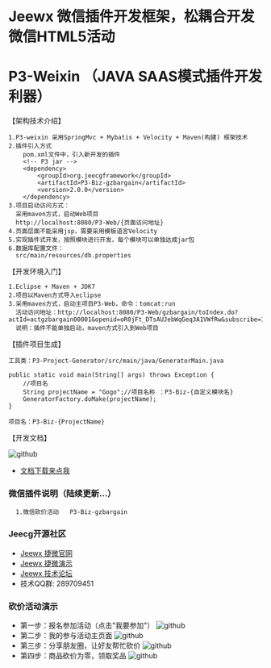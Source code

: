 Jeewx 微信插件开发框架，松耦合开发微信HTML5活动
==========
P3-Weixin （JAVA SAAS模式插件开发利器）
==========

【架构技术介绍】

    1.P3-weixin 采用SpringMvc + Mybatis + Velocity + Maven(构建) 框架技术
    2.插件引入方式
        pom.xml文件中，引入新开发的插件
        <!-- P3 jar -->
 	    <dependency>
			<groupId>org.jeecgframework</groupId>
			<artifactId>P3-Biz-gzbargain</artifactId>
			<version>2.0.0</version>
		</dependency>
	3.项目启动访问方式：
	  采用maven方式，启动Web项目
      http://localhost:8080/P3-Web/{页面访问地址}
    4.页面层面不能采用jsp，需要采用模板语言Velocity
    5.实现插件式开发，按照模块进行开发，每个模块可以单独达成jar包
	6.数据库配置文件：
	  src/main/resources/db.properties
	  
	  
【开发环境入门】

	1.Eclipse + Maven + JDK7
    2.项目以Maven方式导入eclipse
	3.采用maven方式，启动主项目P3-Web，命令：tomcat:run
      活动访问地址：http://localhost:8080/P3-Web/gzbargain/toIndex.do?actId=actgzbargain00001&openid=oR0jFt_DTsAUJebWqGeq3A1VWfRw&subscribe=1
	  说明：插件不能单独启动，maven方式引入到Web项目
	  
【插件项目生成】
	  
	工具类：P3-Project-Generator/src/main/java/GeneratorMain.java
	
	public static void main(String[] args) throws Exception {
		//项目名
		String projectName = "Gogo";//项目名称 ：P3-Biz-{自定义模块名}
		GeneratorFactory.doMake(projectName);
	}
	
	项目名：P3-Biz-{ProjectName}
	  
【开发文档】

![github](http://img.blog.csdn.net/20151028163509595?watermark/2/text/aHR0cDovL2Jsb2cuY3Nkbi5uZXQv/font/5a6L5L2T/fontsize/400/fill/I0JBQkFCMA==/dissolve/70/gravity/Center "jeecg")
	
* [  文档下载来点我](http://www.jeecg.org/forum.php?mod=forumdisplay&fid=191)
    
	  
### 微信插件说明（陆续更新...）
	  1.微信砍价活动   P3-Biz-gzbargain
	  
	  
### Jeecg开源社区

* [Jeewx 捷微官网](http://www.jeewx.com)
* [Jeewx 捷微演示](http://www.jeewx.com/jeewx)
* [Jeewx 技术论坛](http://www.jeecg.org)
*  技术QQ群: 289709451





### 砍价活动演示
* 	第一步：报名参加活动（点击"我要参加"）
![github](http://www.jeecg.org/data/attachment/forum/201509/15/150241ck1hm1l6h1g5hgl2.png "jeecg")
* 	第二步：我的参与活动主页面
![github](http://www.jeecg.org/data/attachment/forum/201509/15/150827arn602ga2f2x323g.png "jeecg")
* 	第三步：分享朋友圈，让好友帮忙砍价
![github](http://www.jeecg.org/data/attachment/forum/201509/15/150453lzotkxnol9q26tfq.png "jeecg")
* 	第四步：商品砍价为零，领取奖品
![github](http://www.jeecg.org/data/attachment/forum/201509/15/150630wgkz68gsobbkzopq.png "jeecg")

